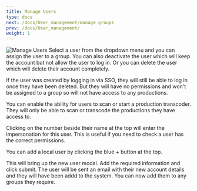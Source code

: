 ```yaml
---
title: Manage Users
type: docs
next: /docs/User_management/manage_groups
prev: /docs/User_management/
weight: 1
---
```


![Manage Users](/images/Manage_Users.png)
Select a user from the dropdown menu and you can assign the user to a group. You can also deactivate the user which will keep the account but not allow the user to log in. Or you can delete the user which will delete their account completely. 

If the user was created by logging in via SSO, they will still be able to log in once they have been deleted. But they will have no permissions and won't be assigned to a group so will not have access to any productions. 

You can enable the ability for users to scan or start a production transcoder. They will only be able to scan or transcode the productions they have access to. 

Clicking on the number beside their name at the top will enter the impersonation for this user. This is useful if you need to check a user has the correct permissions. 

You can add a local user by clicking the blue + button at the top. 

This will bring up the new user modal. Add the required information and click submit. The user will be sent an email with their new account details and they will have been addd to the system. You can now add them to any groups they require. 
